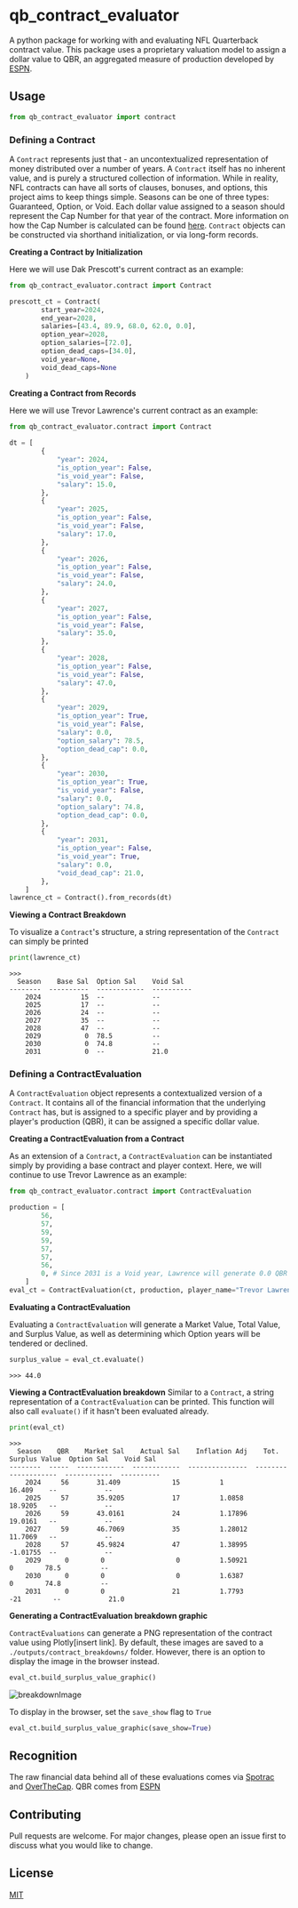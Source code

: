 # qb_contract_evaluator
A python package for working with and evaluating NFL Quarterback contract value.  This package uses a proprietary valuation model to assign a dollar value to QBR, an aggregated measure of production developed by [ESPN](https://www.espn.com/nfl/story/_/id/17653521/how-total-qbr-calculated-explain-our-improved-qb-rating).




## Usage

```python
from qb_contract_evaluator import contract
```

### Defining a Contract
A `Contract` represents just that - an uncontextualized representation of money distributed over a number of years. A `Contract` itself has no inherent value, and is purely a structured collection of information.  While in reality, NFL contracts can have all sorts of clauses, bonuses, and options, this project aims to keep things simple.  Seasons can be one of three types: Guaranteed, Option, or Void.  Each dollar value assigned to a season should represent the Cap Number for that year of the contract.  More information on how the Cap Number is calculated can be found [here](https://bleacherreport.com/articles/1665623-how-does-the-salary-cap-work-in-the-nfl).  `Contract` objects can be constructed via shorthand initialization, or via long-form records.

**Creating a Contract by Initialization**

Here we will use Dak Prescott's current contract as an example:

```python
from qb_contract_evaluator.contract import Contract

prescott_ct = Contract(
        start_year=2024,
        end_year=2028,
        salaries=[43.4, 89.9, 68.0, 62.0, 0.0],
        option_year=2028,
        option_salaries=[72.0],
        option_dead_caps=[34.0],
        void_year=None,
        void_dead_caps=None
    )
```

**Creating a Contract from Records**

Here we will use Trevor Lawrence's current contract as an example:

```python
from qb_contract_evaluator.contract import Contract
 
dt = [
        {
            "year": 2024,
            "is_option_year": False,
            "is_void_year": False,
            "salary": 15.0,
        },
        {
            "year": 2025,
            "is_option_year": False,
            "is_void_year": False,
            "salary": 17.0,
        },
        {
            "year": 2026,
            "is_option_year": False,
            "is_void_year": False,
            "salary": 24.0,
        },
        {
            "year": 2027,
            "is_option_year": False,
            "is_void_year": False,
            "salary": 35.0,
        },
        {
            "year": 2028,
            "is_option_year": False,
            "is_void_year": False,
            "salary": 47.0,
        },
        {
            "year": 2029,
            "is_option_year": True,
            "is_void_year": False,
            "salary": 0.0,
            "option_salary": 78.5,
            "option_dead_cap": 0.0,
        },
        {
            "year": 2030,
            "is_option_year": True,
            "is_void_year": False,
            "salary": 0.0,
            "option_salary": 74.8,
            "option_dead_cap": 0.0,
        },
        {
            "year": 2031,
            "is_option_year": False,
            "is_void_year": True,
            "salary": 0.0,
            "void_dead_cap": 21.0,
        },
    ]
lawrence_ct = Contract().from_records(dt)
```
**Viewing a Contract Breakdown**

To visualize a `Contract`'s structure, a string representation of the `Contract` can simply be printed

```python
print(lawrence_ct)
```
```
>>>
  Season    Base Sal  Option Sal    Void Sal
--------  ----------  ------------  ----------
    2024          15  --            --
    2025          17  --            --
    2026          24  --            --
    2027          35  --            --
    2028          47  --            --
    2029           0  78.5          --
    2030           0  74.8          --
    2031           0  --            21.0
```

### Defining a ContractEvaluation
A `ContractEvaluation` object represents a contextualized version of a `Contract`. It contains all of the financial information that the underlying `Contract` has, but is assigned to a specific player and by providing a player's production (QBR), it can be assigned a specific dollar value.  

**Creating a ContractEvaluation from a Contract**

As an extension of a `Contract`, a `ContractEvaluation` can be instantiated simply by providing a base contract and player context.  Here, we will continue to use Trevor Lawrence as an example:

```python
from qb_contract_evaluator.contract import ContractEvaluation

production = [
        56,
        57,
        59,
        59,
        57,
        57,
        56,
        0, # Since 2031 is a Void year, Lawrence will generate 0.0 QBR
    ]
eval_ct = ContractEvaluation(ct, production, player_name="Trevor Lawrence")
```

**Evaluating a ContractEvaluation**

Evaluating a `ContractEvaluation` will generate a Market Value, Total Value, and Surplus Value, as well as determining which Option years will be tendered or declined.
```python
surplus_value = eval_ct.evaluate()
```
```
>>> 44.0
```

**Viewing a ContractEvaluation breakdown**
Similar to a `Contract`, a string representation of a `ContractEvaluation` can be printed.  This function will also call `evaluate()` if it hasn't been evaluated already.

```python
print(eval_ct)
```
```
>>>
  Season    QBR    Market Sal    Actual Sal    Inflation Adj    Tot. Surplus Value  Option Sal    Void Sal
--------  -----  ------------  ------------  ---------------  --------------------  ------------  ----------
    2024     56       31.409             15          1                    16.409    --            --
    2025     57       35.9205            17          1.0858               18.9205   --            --
    2026     59       43.0161            24          1.17896              19.0161   --            --
    2027     59       46.7069            35          1.28012              11.7069   --            --
    2028     57       45.9824            47          1.38995              -1.01755  --            --
    2029      0        0                  0          1.50921               0        78.5          --
    2030      0        0                  0          1.6387                0        74.8          --
    2031      0        0                 21          1.7793              -21        --            21.0
```

**Generating a ContractEvaluation breakdown graphic**

`ContractEvaluations` can generate a PNG representation of the contract value using Plotly[insert link].  By default, these images are saved to a `./outputs/contract_breakdowns/` folder.  However, there is an option to display the image in the browser instead.

```python
eval_ct.build_surplus_value_graphic()
```
![breakdownImage](./outputs/contract_breakdowns/Trevor%20Lawrence.png)

To display in the browser, set the `save_show` flag to `True`
```python
eval_ct.build_surplus_value_graphic(save_show=True)
```
## Recognition

The raw financial data behind all of these evaluations comes via [Spotrac](https://www.spotrac.com/) and [OverTheCap](https://overthecap.com/).  QBR comes from [ESPN](https://www.espn.com/)

## Contributing

Pull requests are welcome. For major changes, please open an issue first to discuss what you would like to change.

## License

[MIT](https://choosealicense.com/licenses/mit/)
